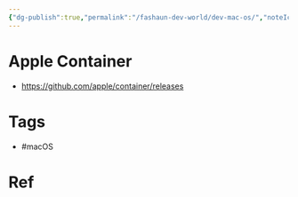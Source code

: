 ```yaml
---
{"dg-publish":true,"permalink":"/fashaun-dev-world/dev-mac-os/","noteIcon":""}
---
```



# Apple Container
- https://github.com/apple/container/releases



# Tags
- #macOS
# Ref